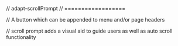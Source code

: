// adapt-scrollPrompt
// ==================

// A button which can be appended to menu and/or page headers

// scroll prompt adds a visual aid to guide users as well as auto scroll functionality